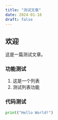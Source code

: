 ```yaml
---
title: "测试文章"
date: 2024-01-16
draft: false
---
```


## 欢迎

这是一篇测试文章。

### 功能测试

1. 这是一个列表
2. 测试列表功能

### 代码测试

```python
print("Hello World!")
